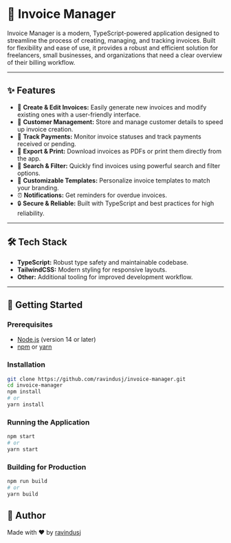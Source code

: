 # 🚀 Invoice Manager

Invoice Manager is a modern, TypeScript-powered application designed to streamline the process of creating, managing, and tracking invoices. Built for flexibility and ease of use, it provides a robust and efficient solution for freelancers, small businesses, and organizations that need a clear overview of their billing workflow.

---

## ✨ Features

- 📝 **Create & Edit Invoices:** Easily generate new invoices and modify existing ones with a user-friendly interface.
- 👥 **Customer Management:** Store and manage customer details to speed up invoice creation.
- 💸 **Track Payments:** Monitor invoice statuses and track payments received or pending.
- 📄 **Export & Print:** Download invoices as PDFs or print them directly from the app.
- 🔎 **Search & Filter:** Quickly find invoices using powerful search and filter options.
- 🎨 **Customizable Templates:** Personalize invoice templates to match your branding.
- ⏰ **Notifications:** Get reminders for overdue invoices.
- 🔒 **Secure & Reliable:** Built with TypeScript and best practices for high reliability.

---

## 🛠 Tech Stack

- **TypeScript:** Robust type safety and maintainable codebase.
- **TailwindCSS:** Modern styling for responsive layouts.
- **Other:** Additional tooling for improved development workflow.

---

## 🚦 Getting Started

### Prerequisites

- [Node.js](https://nodejs.org/) (version 14 or later)
- [npm](https://www.npmjs.com/) or [yarn](https://yarnpkg.com/)

### Installation

```bash
git clone https://github.com/ravindusj/invoice-manager.git
cd invoice-manager
npm install
# or
yarn install
```

### Running the Application

```bash
npm start
# or
yarn start
```

### Building for Production

```bash
npm run build
# or
yarn build
```

## 👤 Author

Made with ❤️ by [ravindusj](https://github.com/ravindusj)
